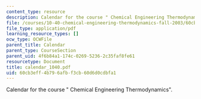 ```yaml
---
content_type: resource
description: Calendar for the course " Chemical Engineering Thermodynamics".
file: /courses/10-40-chemical-engineering-thermodynamics-fall-2003/60cb3eff4b796afbf3cb60d6d0cdbfa1_calendar_1040.pdf
file_type: application/pdf
learning_resource_types: []
ocw_type: OCWFile
parent_title: Calendar
parent_type: CourseSection
parent_uid: 4f6b84a1-174c-0269-5236-2c35faf8fe61
resourcetype: Document
title: calendar_1040.pdf
uid: 60cb3eff-4b79-6afb-f3cb-60d6d0cdbfa1
---
```

Calendar for the course " Chemical Engineering Thermodynamics".


